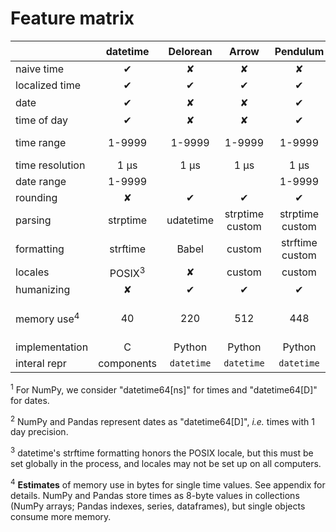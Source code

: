 # Feature matrix

|                   |datetime|Delorean|Arrow   |Pendulum|NumPy<sup>1</sup>|Pandas  |
|-------------------|:------:|:------:|:------:|:------:|:------:|:------:|
|naive time         |✔       |✘       |✘       |✘       |✔       |✔       |
|localized time     |✔       |✔       |✔       |✔       |✘       |✔       |
|date               |✔       |✘       |✘       |✔       |✔<sup>2</sup>|✔<sup>2</sup>|
|time of day        |✔       |✘       |✘       |✔       |✘       |✘       |
|time range         |1-9999  |1-9999  |1-9999  |1-9999  |1678-2262|1678-2262|
|time resolution    |1 µs    |1 µs    |1 µs    |1 µs    |1 ns    |1 ns    |
|date range         |1-9999  |        |        |1-9999  |huge    |huge    |
|rounding           |✘       |✔       |✔       |✔       |✘       |✔       |
|parsing            |strptime|udatetime|strptime<br>custom|strptime<br>custom|limited|strptime<br>custom|
|formatting         |strftime|Babel   |custom  |strftime<br>custom|✘|strftime|
|locales            |POSIX<sup>3</sup>|✘|custom|custom  |✘       |✘       |
|humanizing         |✘       |✔       |✔       |✔       |✘       |✘       |
|memory use<sup>4</sup>|40   |220     |512     |448     |40 (single)<br>8 (bulk)|120 (single)<br>8 (bulk)|
|implementation     |C       |Python  |Python  |Python  |C       |Cython  |
|interal repr       |components|`datetime`|`datetime`|`datetime`|ticks|`datetime`+ns|

<sup>1</sup> For NumPy, we consider "datetime64[ns]" for times and "datetime64[D]" for dates.

<sup>2</sup> NumPy and Pandas represent dates as "datetime64[D]", _i.e._ times
with 1 day precision.

<sup>3</sup> datetime's strftime formatting honors the POSIX locale, but this
must be set globally in the process, and locales may not be set up on all
computers.

<sup>4</sup> **Estimates** of memory use in bytes for single time values.  See
appendix for details.  NumPy and Pandas store times as 8-byte values in
collections (NumPy arrays; Pandas indexes, series, dataframes), but single
objects consume more memory.


